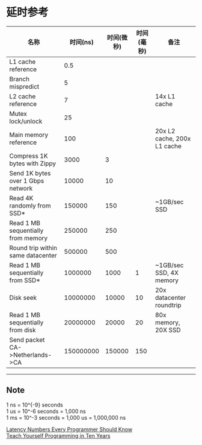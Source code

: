 # 延时参考

|名称|时间(ns)|时间(微秒)|时间(毫秒)|备注|
---|---|---|---|---
L1 cache reference|0.5|
Branch mispredict|5|
L2 cache reference|7|||14x L1 cache
Mutex lock/unlock|25|
Main memory reference|100|||20x L2 cache, 200x L1 cache
Compress 1K bytes with Zippy|3000|3|
Send 1K bytes over 1 Gbps network|10000|10|
Read 4K randomly from SSD*|150000|150||~1GB/sec SSD
Read 1 MB sequentially from memory|250000|250|
Round trip within same datacenter|500000|500|
Read 1 MB sequentially from SSD*|1000000|1000|1|~1GB/sec SSD, 4X memory
Disk seek|10000000|10000|10|20x datacenter roundtrip
Read 1 MB sequentially from disk|20000000|20000|20|80x memory, 20X SSD
Send packet CA->Netherlands->CA|150000000|150000|150|


----
## Note
1 ns = 10^{-9} seconds   
1 us = 10^-6 seconds = 1,000 ns    
1 ms = 10^-3 seconds = 1,000 us = 1,000,000 ns

[Latency Numbers Every Programmer Should Know](https://gist.github.com/jboner/2841832)    
[Teach Yourself Programming in Ten Years](http://norvig.com/21-days.html#answers)